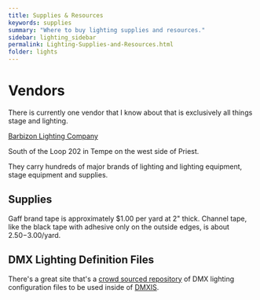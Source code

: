 ```yaml
---
title: Supplies & Resources
keywords: supplies
summary: "Where to buy lighting supplies and resources."
sidebar: lighting_sidebar
permalink: Lighting-Supplies-and-Resources.html
folder: lights
---
```


# Vendors

There is currently one vendor that I know about that is exclusively all things stage and lighting.

[Barbizon Lighting Company](https://www.barbizon.com/office/Phoenix)

South of the Loop 202 in Tempe on the west side of Priest.

They carry hundreds of major brands of lighting and lighting equipment, stage equipment and supplies.

## Supplies

Gaff brand tape is approximately $1.00 per yard at 2" thick.  Channel tape, like the black tape with adhesive only on the outside edges, is about $2.50-$3.00/yard.

## DMX Lighting Definition Files

There's a great site that's a [crowd sourced repository](http://fixtures.dmxis.com/) of DMX lighting configuration files to be used inside of [DMXIS](https://github.com/NewValleyChurch/Infrastructure/wiki/About-DMXIS).
